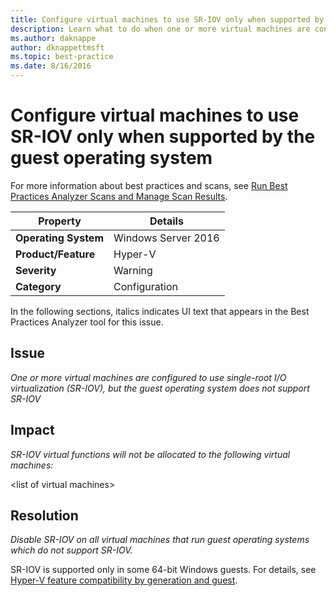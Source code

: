 ```yaml
---
title: Configure virtual machines to use SR-IOV only when supported by the guest operating system
description: Learn what to do when one or more virtual machines are configured to use single-root I/O virtualization (SR-IOV), but the guest operating system does not support SR-IOV.
ms.author: daknappe
author: dknappettmsft
ms.topic: best-practice
ms.date: 8/16/2016
---
```

# Configure virtual machines to use SR-IOV only when supported by the guest operating system

For more information about best practices and scans, see [Run Best Practices Analyzer Scans and Manage Scan Results](/previous-versions/windows/it-pro/windows-server-2012-R2-and-2012/hh831400(v=ws.11)).

|Property|Details|
|-|-|
|**Operating System**|Windows Server 2016|
|**Product/Feature**|Hyper-V|
|**Severity**|Warning|
|**Category**|Configuration|

In the following sections, italics indicates UI text that appears in the Best Practices Analyzer tool for this issue.

## Issue
*One or more virtual machines are configured to use single-root I/O virtualization (SR-IOV), but the guest operating system does not support SR-IOV*

## Impact
*SR-IOV virtual functions will not be allocated to the following virtual machines:*

\<list of virtual machines>

## Resolution
*Disable SR-IOV on all virtual machines that run guest operating systems which do not support SR-IOV.*

SR-IOV is supported only in some 64-bit Windows guests. For details, see [Hyper-V feature compatibility by generation and guest](../Hyper-V-feature-compatibility-by-generation-and-guest.md).


